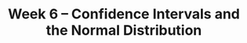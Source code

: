 ---
    title: Week 6 – Confidence Intervals and the Normal Distribution 
    weekNumber: 6
 
    days:
      - date: 2023-11-6
        events: 
          "**LEC 16**{: .label .label-lecture } Confidence Intervals":
            "[CIT 13.3-13.4](https://inferentialthinking.com/chapters/13/3/Confidence_Intervals.html)"

      - date: 2023-11-8
        events:
          "**LEC 17**{: .label .label-lecture } Variability and the Normal Distribution":
            "[CIT 14.2-14.3](https://inferentialthinking.com/chapters/14/2/Variability.html)"

          "**DIS 6**{: .label .label-disc } Bootstrapping and Confidence Intervals":    
      - date: 2023-11-9
        events:
          "**Lab 4**{: .label .label-lab } Simulation, Sampling, Bootstrapping":
      - date: 2023-11-10
        events:
          "**No Class (Veteran's Day)**":
---